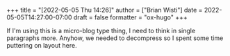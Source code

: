 +++
title = "[2022-05-05 Thu 14:26]"
author = ["Brian Wisti"]
date = 2022-05-05T14:27:00-07:00
draft = false
formatter = "ox-hugo"
+++

If I'm using this is a micro-blog type thing, I need to think in single paragraphs more. Anyhow, we needed to decompress so I spent some time puttering on layout here.